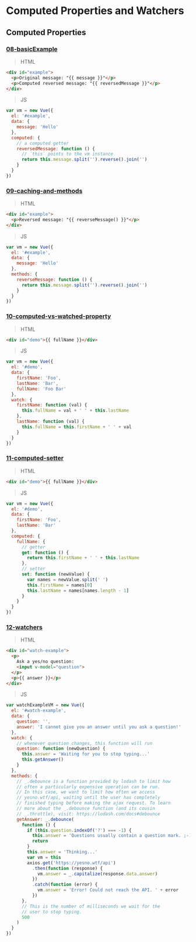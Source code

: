 # Computed Properties and Watchers

## Computed Properties

### [08-basicExample](https://github.com/hunterliu1003/myfirstVue/tree/master/example/02-computed-properties-and-watchers/08-basicExample)

>HTML
```html
<div id="example">
  <p>Original message: "{{ message }}"</p>
  <p>Computed reversed message: "{{ reversedMessage }}"</p>
</div>

```

>JS
```javascript
var vm = new Vue({
  el: '#example',
  data: {
    message: 'Hello'
  },
  computed: {
    // a computed getter
    reversedMessage: function () {
      // `this` points to the vm instance
      return this.message.split('').reverse().join('')
    }
  }
})
```

### [09-caching-and-methods](https://github.com/hunterliu1003/myfirstVue/tree/master/example/02-computed-properties-and-watchers/09-caching-and-methods)

>HTML
```html
<div id="example">
  <p>Reversed message: "{{ reverseMessage() }}"</p>
</div>

```

>JS
```javascript
var vm = new Vue({
  el: '#example',
  data: {
    message: 'Hello'
  },
  methods: {
    reverseMessage: function () {
      return this.message.split('').reverse().join('')
    }
  }
})
```

### [10-computed-vs-watched-property](https://github.com/hunterliu1003/myfirstVue/tree/master/example/02-computed-properties-and-watchers/10-computed-vs-watched-property)

>HTML
```html
<div id="demo">{{ fullName }}</div>

```

>JS
```javascript
var vm = new Vue({
  el: '#demo',
  data: {
    firstName: 'Foo',
    lastName: 'Bar',
    fullName: 'Foo Bar'
  },
  watch: {
    firstName: function (val) {
      this.fullName = val + ' ' + this.lastName
    },
    lastName: function (val) {
      this.fullName = this.firstName + ' ' + val
    }
  }
})
```

### [11-computed-setter](https://github.com/hunterliu1003/myfirstVue/tree/master/example/02-computed-properties-and-watchers/11-computed-setter)

>HTML
```html
<div id="demo">{{ fullName }}</div>

```

>JS
```javascript
var vm = new Vue({
  el: '#demo',
  data: {
    firstName: 'Foo',
    lastName: 'Bar'
  },
  computed: {
    fullName: {
      // getter
      get: function () {
        return this.firstName + ' ' + this.lastName
      },
      // setter
      set: function (newValue) {
        var names = newValue.split(' ')
        this.firstName = names[0]
        this.lastName = names[names.length - 1]
      }
    }
  }
})
```

### [12-watchers](https://github.com/hunterliu1003/myfirstVue/tree/master/example/02-computed-properties-and-watchers/12-watchers)

>HTML
```html
<div id="watch-example">
  <p>
    Ask a yes/no question:
    <input v-model="question">
  </p>
  <p>{{ answer }}</p>
</div>
```

>JS
```javascript
var watchExampleVM = new Vue({
  el: '#watch-example',
  data: {
    question: '',
    answer: 'I cannot give you an answer until you ask a question!'
  },
  watch: {
    // whenever question changes, this function will run
    question: function (newQuestion) {
      this.answer = 'Waiting for you to stop typing...'
      this.getAnswer()
    }
  },
  methods: {
    // _.debounce is a function provided by lodash to limit how
    // often a particularly expensive operation can be run.
    // In this case, we want to limit how often we access
    // yesno.wtf/api, waiting until the user has completely
    // finished typing before making the ajax request. To learn
    // more about the _.debounce function (and its cousin
    // _.throttle), visit: https://lodash.com/docs#debounce
    getAnswer: _.debounce(
      function () {
        if (this.question.indexOf('?') === -1) {
          this.answer = 'Questions usually contain a question mark. ;-)'
          return
        }
        this.answer = 'Thinking...'
        var vm = this
        axios.get('https://yesno.wtf/api')
          .then(function (response) {
            vm.answer = _.capitalize(response.data.answer)
          })
          .catch(function (error) {
            vm.answer = 'Error! Could not reach the API. ' + error
          })
      },
      // This is the number of milliseconds we wait for the
      // user to stop typing.
      500
    )
  }
})
```